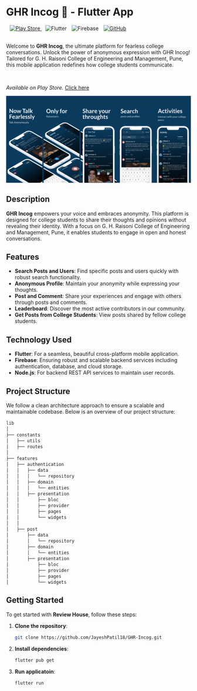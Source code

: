 <div align="left">
  <h1>GHR Incog 🚀 - Flutter App</h1>
  <a href="https://play.google.com/store/apps/details?id=com.apps.confession">
    <img alt="Play Store" src="https://img.shields.io/badge/Google_Play-34A853?style=for-the-badge&logo=google-play&logoColor=white" style="margin-left: 10px;">
  </a>
  <img alt="Flutter" src="https://img.shields.io/badge/Flutter-02569B?style=for-the-badge&logo=flutter&logoColor=white" style="margin-left: 10px;">
  <img alt="Firebase" src="https://img.shields.io/badge/Firebase-FFCA28?style=for-the-badge&logo=firebase&logoColor=black" style="margin-left: 10px;">
  <a href="https://github.com/JayeshPatil18/GHR-Icog">
    <img alt="GitHub" src="https://img.shields.io/badge/GitHub-181717?style=for-the-badge&logo=github&logoColor=white" style="margin-left: 10px;">
  </a>
</div>
</br>

Welcome to **GHR Incog**, the ultimate platform for fearless college conversations. Unlock the power of anonymous expression with GHR Incog! Tailored for G. H. Raisoni College of Engineering and Management, Pune, this mobile application redefines how college students communicate.

</br>

*Available on Play Store.* [Click here](https://play.google.com/store/apps/details?id=com.apps.confession)

![Available Soon](https://github.com/JayeshPatil18/GHR-Icog/blob/master/ghr-incog.png)

## Description

**GHR Incog** empowers your voice and embraces anonymity. This platform is designed for college students to share their thoughts and opinions without revealing their identity. With a focus on G. H. Raisoni College of Engineering and Management, Pune, it enables students to engage in open and honest conversations.

## Features

- **Search Posts and Users**: Find specific posts and users quickly with robust search functionality.
- **Anonymous Profile**: Maintain your anonymity while expressing your thoughts.
- **Post and Comment**: Share your experiences and engage with others through posts and comments.
- **Leaderboard**: Discover the most active contributors in our community.
- **Get Posts from College Students**: View posts shared by fellow college students.

## Technology Used

- **Flutter**: For a seamless, beautiful cross-platform mobile application.
- **Firebase**: Ensuring robust and scalable backend services including authentication, database, and cloud storage.
- **Node.js**: For backend REST API services to maintain user records.

## Project Structure

We follow a clean architecture approach to ensure a scalable and maintainable codebase. Below is an overview of our project structure:

```plaintext
lib
│
├── constants
│   ├── utils
│   ├── routes
│
├── features
│   ├── authentication
│   │   ├── data
│   │   │   └── repository
│   │   ├── domain
│   │   │   └── entities
│   │   ├── presentation
│   │       ├── bloc
│   │       ├── provider
│   │       ├── pages
│   │       └── widgets
│   │
│   ├── post
│       ├── data
│       │   └── repository
│       ├── domain
│       │   └── entities
│       ├── presentation
│           ├── bloc
│           ├── provider
│           ├── pages
│           └── widgets
```

## Getting Started

To get started with **Review House**, follow these steps:

1. **Clone the repository**:
   ```bash
   git clone https://github.com/JayeshPatil18/GHR-Incog.git

1. **Install dependencies**:
   ```bash
   flutter pub get

1. **Run applicatoin**:
   ```bash
   flutter run
